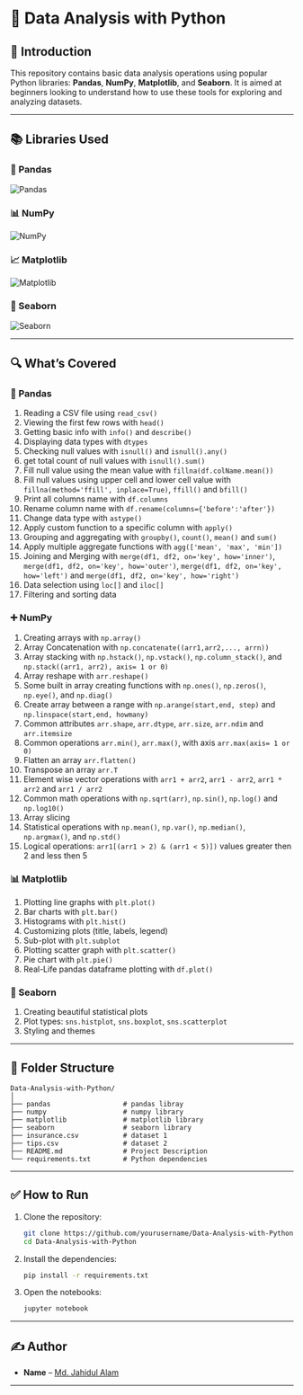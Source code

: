 # 🐍 Data Analysis with Python

## 📌 Introduction

This repository contains basic data analysis operations using popular Python libraries: **Pandas**, **NumPy**, **Matplotlib**, and **Seaborn**. It is aimed at beginners looking to understand how to use these tools for exploring and analyzing datasets.

---

## 📚 Libraries Used

### 🐼 Pandas  
![Pandas](https://upload.wikimedia.org/wikipedia/commons/e/ed/Pandas_logo.svg)

### 📊 NumPy  
![NumPy](https://upload.wikimedia.org/wikipedia/commons/3/31/NumPy_logo_2020.svg)

### 📈 Matplotlib  
![Matplotlib](https://upload.wikimedia.org/wikipedia/commons/8/84/Matplotlib_icon.svg)

### 🌊 Seaborn  
![Seaborn](https://seaborn.pydata.org/_static/logo-wide-lightbg.svg)

---

## 🔍 What’s Covered

### 📌 Pandas
1. Reading a CSV file using `read_csv()`
2. Viewing the first few rows with `head()`
3. Getting basic info with `info()` and `describe()`
4. Displaying data types with `dtypes`
5. Checking null values with `isnull()` and `isnull().any()`
6. get total count of null values with `isnull().sum()`
7. Fill null value using the mean value with `fillna(df.colName.mean())`
8. Fill null values using upper cell and lower cell value with `fillna(method='ffill', inplace=True)`, `ffill()` and `bfill()`
9. Print all columns name with `df.columns`
10. Rename column name with `df.rename(columns={'before':'after'})`
11. Change data type with `astype()`
12. Apply custom function to a specific column with `apply()`
13. Grouping and aggregating with `groupby()`, `count()`, `mean()` and `sum()`
14. Apply multiple aggregate functions with `agg(['mean', 'max', 'min'])`
15.  Joining and Merging with `merge(df1, df2, on='key', how='inner')`, `merge(df1, df2, on='key', how='outer')`, `merge(df1, df2, on='key', how='left')` and `merge(df1, df2, on='key', how='right')`
16. Data selection using `loc[]` and `iloc[]`
17. Filtering and sorting data

### ➕ NumPy
1. Creating arrays with `np.array()`
2. Array Concatenation with `np.concatenate((arr1,arr2,..., arrn))`
3. Array stacking with `np.hstack()`, `np.vstack()`, `np.column_stack()`, and `np.stack((arr1, arr2), axis= 1 or 0)`
4. Array reshape with `arr.reshape()`
5. Some built in array creating functions with `np.ones()`, `np.zeros()`, `np.eye()`, and `np.diag()`
6. Create array between a range with `np.arange(start,end, step)` and `np.linspace(start,end, howmany)`
7. Common attributes `arr.shape`, `arr.dtype`, `arr.size`, `arr.ndim` and `arr.itemsize`
8. Common operations `arr.min()`, `arr.max()`, with axis `arr.max(axis= 1 or 0)`
9. Flatten an array `arr.flatten()`
10. Transpose an array `arr.T`
12. Element wise vector operations with `arr1 + arr2`, `arr1 - arr2`, `arr1 * arr2` and `arr1 / arr2`
13. Common math operations with `np.sqrt(arr)`, `np.sin()`, `np.log()` and `np.log10()`
14. Array slicing
15. Statistical operations with `np.mean()`, `np.var()`, `np.median()`, `np.argmax()`, and `np.std()`
16. Logical operations: `arr1[(arr1 > 2) & (arr1 < 5)])` values greater then 2 and less then 5

### 📊 Matplotlib
1. Plotting line graphs with `plt.plot()`
2. Bar charts with `plt.bar()`
3. Histograms with `plt.hist()`
4. Customizing plots (title, labels, legend)
5. Sub-plot with `plt.subplot`
6. Plotting scatter graph with `plt.scatter()`
7. Pie chart with `plt.pie()`
8. Real-Life pandas dataframe plotting with `df.plot()`

### 🌊 Seaborn
1. Creating beautiful statistical plots
2. Plot types: `sns.histplot`, `sns.boxplot`, `sns.scatterplot`
3. Styling and themes

---

## 📁 Folder Structure

```text
Data-Analysis-with-Python/
│
├── pandas                  # pandas libray
├── numpy                   # numpy library
├── matplotlib              # matplotlib library
├── seaborn                 # seaborn library
├── insurance.csv           # dataset 1
├── tips.csv                # dataset 2
├── README.md               # Project Description
└── requirements.txt        # Python dependencies
```

---

## ✅ How to Run

1. Clone the repository:

   ```bash
   git clone https://github.com/yourusername/Data-Analysis-with-Python.git
   cd Data-Analysis-with-Python
   ```

2. Install the dependencies:

   ```bash
   pip install -r requirements.txt
   ```

3. Open the notebooks:

   ```bash
   jupyter notebook
   ```

---

## ✍️ Author

* **Name** – [Md. Jahidul Alam](https://github.com/jahidsagar)

---
